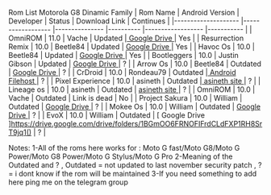 Rom List Motorola G8 Dinamic Family
| Rom Name           	| Android Version  	| Developer     	| Status   	| Download Link    	| Continues 	|
|--------------------	|------------------	|---------------	|----------	|------------------	|-----------	|
| OmniROM            	| 11.0             	| Vache         	| Updated  	|[ Google Drive  ](https://drive.google.com/file/d/1gPy-6rKXw5kdx2t04C6odGV_-B6CgOct/view?usp=sharing)   	| Yes       	|
| Resurrection Remix 	| 10.0             	| Beetle84      	| Updated  	|  [ Google Drive  ](https://drive.google.com/file/d/1fDu0Ha8eWTNr3Ev4K3yH3xz--7zfsd1q/view) 	| Yes       	|
| Havoc Os           	| 10.0             	| Beetle84      	| Updated  	|  [ Google Drive  ](https://drive.google.com/file/d/1PfPLco3pcfJ-x-uBDuBWVMffY4vySorx/view)    	| Yes       	|
| Bootleggers        	| 10.0             	| Justin Gibson 	| Updated  	| [ Google Drive  ](https://drive.google.com/drive/folders/1ZLbH_w0O35GBLrvaIIItr8eEF3vfOZi3)      	| ?         	|
| Arrow Os           	| 10.0             	| Beetle84      	| Outdated 	|  [ Google Drive  ](https://drive.google.com/file/d/1ZSC0pvEZ4wTnZtZqUQOqNicFvW_iba6B/view?usp=sharing)   	| ?         	|
| CrDroid            	| 10.0             	| Rondeau79     	| Outdated 	|[  Android Filehost  ](https://androidfilehost.com/?fid=10763459528675564228)    	| ?         	|
| Pixel Experience   	| 10.0             	| asineth       	| Outdated 	|[  asineth site   ](https://asineth.gq)     	| ?         	|
| Lineage os         	| 10.0             	| asineth       	| Outdated 	| [  asineth site   ](https://asineth.gq)    	| ?         	|
| OmniROM            	| 10.0             	| Vache         	| Outdated 	| Link is dead     	| No        	|
| Project Sakura     	| 10.0             	| William       	| Outdated 	| [ Google Drive  ](https://drive.google.com/drive/folders/1E_F5TlsDWF70N-TzHQz3HLXDn09yKPXB)| ?         	|
| Mokee Os           	| 10.0             	| William       	| Outdated 	| [ Google Drive  ](https://drive.google.com/drive/folders/1MIznbxeWk0PZGMeqD0ZrGVtjYN_Zuizr)   	| ?         	|
| EvoX           	    | 10.0             	| William       	| Outdated 	| [ Google Drive  ]https://drive.google.com/drive/folders/1BGmOO6FRNOFIFrdCLdFXP1RH8SrT9jq1()   	| ?         	|

Notes:
1-All of the roms here works for : Moto G fast/Moto G8/Moto G Power/Moto G8 Power/Moto G Stylus/Moto G Pro
2-Meaning of the Outdated and ? , Outdated = not updated to last november security patch , ? = i dont know if the rom will be maintained
3-If you need something to add here ping me on the telegram group
